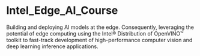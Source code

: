 # Intel_Edge_AI_Course
Building and deploying AI models at the edge. Consequently, leveraging the potential of edge computing using the Intel® Distribution of OpenVINO™ toolkit to fast-track development of high-performance computer vision and deep learning inference applications.
